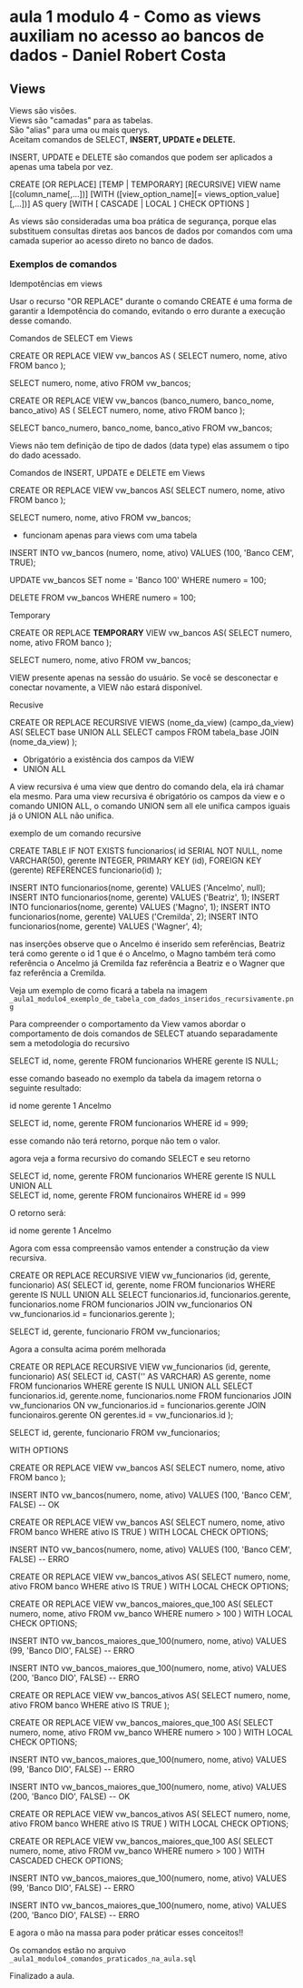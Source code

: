 # aula 1 modulo 4 - Como as views auxiliam no acesso ao bancos de dados - Daniel Robert Costa

## Views 

Views são visões.   
Views são "camadas" para as tabelas.   
São "alias" para uma ou mais querys.   
Aceitam comandos de SELECT, **INSERT, UPDATE e DELETE.**   

INSERT, UPDATE e DELETE são comandos que podem ser aplicados a apenas uma tabela por vez.

CREATE [OR REPLACE] [TEMP | TEMPORARY] [RECURSIVE] VIEW name [(column_name[,...])] 
	[WITH ([view_option_name][= views_option_value][,...])] 
	AS query
	[WITH [ CASCADE | LOCAL ] CHECK OPTIONS ]

As views são consideradas uma boa prática de segurança, porque elas substituem consultas diretas aos bancos de dados por comandos com uma camada 
superior ao acesso direto no banco de dados.

### Exemplos de comandos

Idempotências em views

Usar o recurso "OR REPLACE" durante o comando CREATE é uma forma de garantir a Idempotência do comando, evitando o erro durante a execução desse 
comando. 

Comandos de SELECT em Views

CREATE OR REPLACE VIEW vw_bancos AS (
    SELECT numero, nome, ativo
    FROM banco
);

SELECT numero, nome, ativo
FROM vw_bancos;

CREATE OR REPLACE VIEW vw_bancos (banco_numero, banco_nome, banco_ativo) AS (
    SELECT numero, nome, ativo
    FROM banco
);

SELECT banco_numero, banco_nome, banco_ativo
FROM vw_bancos; 

Views não tem definição de tipo de dados (data type) elas assumem o tipo do dado acessado.

Comandos de INSERT, UPDATE e DELETE em Views

CREATE OR REPLACE VIEW vw_bancos AS(
    SELECT numero, nome, ativo
    FROM banco
);

SELECT numero, nome, ativo
FROM vw_bancos;

* funcionam apenas para views com uma tabela

INSERT INTO vw_bancos (numero, nome, ativo) VALUES (100, 'Banco CEM', TRUE);

UPDATE vw_bancos SET nome = 'Banco 100' WHERE numero = 100;

DELETE FROM vw_bancos WHERE numero = 100;

Temporary 

CREATE OR REPLACE **TEMPORARY** VIEW vw_bancos AS(
    SELECT numero, nome, ativo
    FROM banco
);

SELECT numero, nome, ativo
FROM vw_bancos;

VIEW presente apenas na sessão do usuário.
Se você se desconectar e conectar novamente, a VIEW não estará disponível.	

Recusive 

CREATE OR REPLACE RECURSIVE VIEWS (nome_da_view) (campo_da_view) AS(
    SELECT base
    UNION ALL
    SELECT campos
    FROM tabela_base
    JOIN (nome_da_view)
);

* Obrigatório a existência dos campos da VIEW   
* UNION ALL 

A view recursiva é uma view que dentro do comando dela, ela irá chamar ela mesmo. Para uma view recursiva é obrigatório os campos da view e o 
comando UNION ALL, o comando UNION sem all ele unifica campos iguais já o UNION ALL não unifica.

exemplo de um comando recursive 

CREATE TABLE IF NOT EXISTS funcionarios(
    id SERIAL NOT NULL,
    nome VARCHAR(50),
    gerente INTEGER,
    PRIMARY KEY (id),
    FOREIGN KEY (gerente) REFERENCES funcionario(id)
);

INSERT INTO funcionarios(nome, gerente) VALUES ('Ancelmo', null);
INSERT INTO funcionarios(nome, gerente) VALUES ('Beatriz', 1);
INSERT INTO funcionarios(nome, gerente) VALUES ('Magno', 1);
INSERT INTO funcionarios(nome, gerente) VALUES ('Cremilda', 2);
INSERT INTO funcionarios(nome, gerente) VALUES ('Wagner', 4);

nas inserções observe que o Ancelmo é inserido sem referências, Beatriz terá como gerente o id 1 que é o Ancelmo, o Magno também terá como 
referência o Ancelmo já Cremilda faz referência a Beatriz e o Wagner que faz referência a Cremilda.

Veja um exemplo de como ficará a tabela na imagem `_aula1_modulo4_exemplo_de_tabela_com_dados_inseridos_recursivamente.png`

Para compreender o comportamento da View vamos abordar o comportamento de dois comandos de SELECT atuando separadamente sem a metodologia do 
recursivo

SELECT id, nome, gerente FROM funcionarios WHERE gerente IS NULL;

esse comando baseado no exemplo da tabela da imagem retorna o seguinte resultado: 

id	nome		gerente
1	Ancelmo

SELECT id, nome, gerente FROM funcionarios WHERE id = 999;

esse comando não terá retorno, porque não tem o valor.

agora veja a forma recursivo do comando SELECT e seu retorno

SELECT id, nome, gerente FROM funcionarios WHERE gerente IS NULL   
UNION ALL    
SELECT id, nome, gerente FROM funcionairos WHERE id = 999

O retorno será:   

id	nome		gerente
1	Ancelmo

Agora com essa compreensão vamos entender a construção da view recursiva.

CREATE OR REPLACE RECURSIVE VIEW vw_funcionarios (id, gerente, funcionario) AS(
    SELECT id, gerente, nome
    FROM funcionarios
    WHERE gerente IS NULL
    UNION ALL
    SELECT funcionarios.id, funcionarios.gerente, funcionarios.nome
    FROM funcionarios
    JOIN vw_funcionarios ON vw_funcionarios.id = funcionarios.gerente
);

SELECT id, gerente, funcionario
FROM vw_funcionarios;

Agora a consulta acima porém melhorada

CREATE OR REPLACE RECURSIVE VIEW vw_funcionarios (id, gerente, funcionario) AS(
    SELECT id, CAST('' AS VARCHAR) AS gerente, nome
    FROM funcionarios
    WHERE gerente IS NULL
    UNION ALL
    SELECT funcionarios.id, gerente.nome, funcionarios.nome
    FROM funcionarios
    JOIN vw_funcionarios ON vw_funcionarios.id = funcionarios.gerente
    JOIN funcionairos.gerente ON gerentes.id = vw_funcionarios.id
);

SELECT id, gerente, funcionario
FROM vw_funcionarios;

WITH OPTIONS 

CREATE OR REPLACE VIEW vw_bancos AS(
    SELECT numero, nome, ativo
    FROM banco
);

INSERT INTO vw_bancos(numero, nome, ativo) VALUES (100, 'Banco CEM', FALSE) 
-- OK

CREATE OR REPLACE VIEW vw_bancos AS(
    SELECT numero, nome, ativo
    FROM banco
    WHERE ativo IS TRUE
) WITH LOCAL CHECK OPTIONS;

INSERT INTO vw_bancos(numero, nome, ativo) VALUES (100, 'Banco CEM', FALSE)
-- ERRO

	
CREATE OR REPLACE VIEW vw_bancos_ativos AS(
    SELECT numero, nome, ativo
    FROM banco
    WHERE ativo IS TRUE
) WITH LOCAL CHECK OPTIONS;


CREATE OR REPLACE VIEW vw_bancos_maiores_que_100 AS(
    SELECT numero, nome, ativo
    FROM vw_banco
    WHERE numero > 100
) WITH LOCAL CHECK OPTIONS;

INSERT INTO vw_bancos_maiores_que_100(numero, nome, ativo) VALUES (99, 'Banco DIO', FALSE)
-- ERRO

INSERT INTO vw_bancos_maiores_que_100(numero, nome, ativo) VALUES (200, 'Banco DIO', FALSE)
-- ERRO


CREATE OR REPLACE VIEW vw_bancos_ativos AS(
    SELECT numero, nome, ativo
    FROM banco
    WHERE ativo IS TRUE
);


CREATE OR REPLACE VIEW vw_bancos_maiores_que_100 AS(
    SELECT numero, nome, ativo
    FROM vw_banco
    WHERE numero > 100
) WITH LOCAL CHECK OPTIONS;

INSERT INTO vw_bancos_maiores_que_100(numero, nome, ativo) VALUES (99, 'Banco DIO', FALSE)
-- ERRO

INSERT INTO vw_bancos_maiores_que_100(numero, nome, ativo) VALUES (200, 'Banco DIO', FALSE)
-- OK

CREATE OR REPLACE VIEW vw_bancos_ativos AS(
    SELECT numero, nome, ativo
    FROM banco
    WHERE ativo IS TRUE
) WITH LOCAL CHECK OPTIONS;


CREATE OR REPLACE VIEW vw_bancos_maiores_que_100 AS(
    SELECT numero, nome, ativo
    FROM vw_banco
    WHERE numero > 100
) WITH CASCADED CHECK OPTIONS;

INSERT INTO vw_bancos_maiores_que_100(numero, nome, ativo) VALUES (99, 'Banco DIO', FALSE)
-- ERRO

INSERT INTO vw_bancos_maiores_que_100(numero, nome, ativo) VALUES (200, 'Banco DIO', FALSE)
-- ERRO

E agora o mão na massa para poder práticar esses conceitos!!

Os comandos estão no arquivo `_aula1_modulo4_comandos_praticados_na_aula.sql`

Finalizado a aula.



